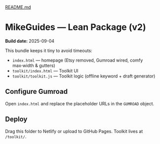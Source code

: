 [README.md](https://github.com/user-attachments/files/22141469/README.md)
# MikeGuides —  Lean Package  (v2)

**Build date:** 2025-09-04

This bundle keeps it tiny to avoid timeouts:
- `index.html` — homepage (Etsy removed, Gumroad wired, comfy max‑width & gutters)
- `toolkit/index.html` — Toolkit UI
- `toolkit/toolkit.js` — Toolkit logic (offline keyword + draft generator)

## Configure Gumroad
Open `index.html` and replace the placeholder URLs in the `GUMROAD` object.

## Deploy
Drag this folder to Netlify or upload to GitHub Pages. Toolkit lives at `/toolkit/`.
<!-- deploy bump: 2025-09-05 --></>

